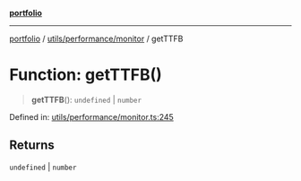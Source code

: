 [**portfolio**](../../../../README.md)

***

[portfolio](../../../../modules.md) / [utils/performance/monitor](../README.md) / getTTFB

# Function: getTTFB()

> **getTTFB**(): `undefined` \| `number`

Defined in: [utils/performance/monitor.ts:245](https://github.com/tnorlund/Portfolio/blob/42d9ef2306ee57615ebfeac87de896e800e148e2/portfolio/utils/performance/monitor.ts#L245)

## Returns

`undefined` \| `number`
